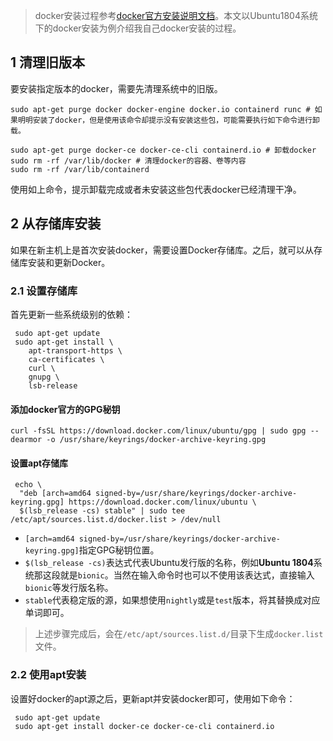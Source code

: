 > docker安装过程参考[docker官方安装说明文档](https://docs.docker.com/engine/install/)。本文以Ubuntu1804系统下的docker安装为例介绍我自己docker安装的过程。

## 1 清理旧版本

要安装指定版本的docker，需要先清理系统中的旧版。

```shell
sudo apt-get purge docker docker-engine docker.io containerd runc # 如果明明安装了docker，但是使用该命令却提示没有安装这些包，可能需要执行如下命令进行卸载。

sudo apt-get purge docker-ce docker-ce-cli containerd.io # 卸载docker
sudo rm -rf /var/lib/docker # 清理docker的容器、卷等内容
sudo rm -rf /var/lib/containerd
```

使用如上命令，提示卸载完成或者未安装这些包代表docker已经清理干净。

## 2 从存储库安装

如果在新主机上是首次安装docker，需要设置Docker存储库。之后，就可以从存储库安装和更新Docker。

### 2.1 设置存储库

首先更新一些系统级别的依赖：

```shell
 sudo apt-get update
 sudo apt-get install \
    apt-transport-https \
    ca-certificates \
    curl \
    gnupg \
    lsb-release
```

#### 添加docker官方的GPG秘钥

```shell
curl -fsSL https://download.docker.com/linux/ubuntu/gpg | sudo gpg --dearmor -o /usr/share/keyrings/docker-archive-keyring.gpg
```

#### 设置apt存储库

```shell
 echo \
  "deb [arch=amd64 signed-by=/usr/share/keyrings/docker-archive-keyring.gpg] https://download.docker.com/linux/ubuntu \
  $(lsb_release -cs) stable" | sudo tee /etc/apt/sources.list.d/docker.list > /dev/null
```

- `[arch=amd64 signed-by=/usr/share/keyrings/docker-archive-keyring.gpg]`指定GPG秘钥位置。
- `$(lsb_release -cs)`表达式代表Ubuntu发行版的名称，例如**Ubuntu 1804**系统那这段就是`bionic`。当然在输入命令时也可以不使用该表达式，直接输入`bionic`等发行版名称。
- `stable`代表稳定版的源，如果想使用`nightly`或是`test`版本，将其替换成对应单词即可。

> 上述步骤完成后，会在`/etc/apt/sources.list.d/`目录下生成`docker.list`文件。

### 2.2 使用apt安装

设置好docker的apt源之后，更新apt并安装docker即可，使用如下命令：

```shell
 sudo apt-get update 
 sudo apt-get install docker-ce docker-ce-cli containerd.io
```

